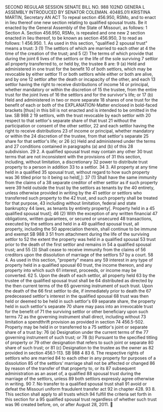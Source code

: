 SECOND REGULAR SESSION
SENATE BILL NO. 988
102ND GENERA L ASSEMBLY
INTRODUCED BY SENATOR COLEMAN.
4048S.01I KRISTINA MARTIN, Secretary
AN ACT
To repeal section 456.950, RSMo, and to enact in lieu thereof one new section relating to qualified
spousal trusts.
Be it enacted by the General Assembly of the State of Missouri, as follows:
1 Section A. Section 456.950, RSMo, is repealed and one new
2 section enacted in lieu thereof, to be known as section 456.950,
3 to read as follows:
1 456.950. 1. As used in this section, "qualified
2 spousal trust" means a trust:
3 (1) The settlors of which are married to each other at
4 the time of the creation of the trust; and
5 (2) The terms of which provide that during the joint
6 lives of the settlors or the life of the sole surviving
7 settlor all property transferred to, or held by, the trustee
8 are:
9 (a) Held and administered in one trust for the benefit
10 of both settlors, which may be revocable by either settlor
11 or both settlors while either or both are alive, and by one
12 settlor after the death or incapacity of the other, and each
13 settlor having the right to receive distributions of income
14 or principal, whether mandatory or within the discretion of
15 the trustee, from the entire trust for the joint lives of
16 the settlors and for the survivor's life; or
17 (b) Held and administered in two or more separate
18 shares of one trust for the benefit of each or both of the
EXPLANATION-Matter enclosed in bold-faced brackets [thus] in this bill is not enacted
and is intended to be omitted in the law.
SB 988 2
19 settlors, with the trust revocable by each settlor with
20 respect to that settlor's separate share of that trust
21 without the participation or consent of the other settlor,
22 and each settlor having the right to receive distributions
23 of income or principal, whether mandatory or within the
24 discretion of the trustee, from that settlor's separate
25 share for that settlor's life; or
26 (c) Held and administered under the terms and
27 conditions contained in paragraphs (a) and (b) of this
28 subdivision.
29 2. A qualified spousal trust may contain any other
30 trust terms that are not inconsistent with the provisions of
31 this section, including, without limitation, a discretionary
32 power to distribute trust property to a person in addition
33 to a settlor.
34 3. All property at any time held in a qualified
35 spousal trust, without regard to how such property was
36 titled prior to it being so held[,]:
37 (1) Shall have the same immunity from the claims of a
38 separate creditor of either settlor as if such property were
39 held outside the trust by the settlors as tenants by the
40 entirety, unless otherwise provided in writing by the
41 settlor or settlors who transferred such property to the
42 trust, and such property shall be treated for that purpose,
43 including without limitation, federal and state bankruptcy
44 laws, as tenants by entirety property[. Property held in a
45 qualified spousal trust];
46 (2) With the exception of any written financial
47 obligations, written guarantees, or secured or unsecured
48 transactions, executed by the settlors and held in a
49 qualified spousal trust, all property, including the
50 appreciation therein, shall continue to be immune and exempt
SB 988 3
51 from attachment during the life of the surviving settlor to
52 the extent the property was held in a qualified spousal
53 trust prior to the death of the first settlor and remains in
54 a qualified spousal trust; and
55 (3) Shall cease to receive immunity from the claims of
56 creditors upon the dissolution of marriage of the settlors
57 by a court.
58 4. As used in this section, "property" means any
59 interest in any type of property held in a qualified spousal
60 trust, the income thereon, and any property into which such
61 interest, proceeds, or income may be converted.
62 5. Upon the death of each settlor, all property held
63 by the trustee of the qualified spousal trust shall be
64 distributed as directed by the then current terms of the
65 governing instrument of such trust. Upon the death of the
66 first settlor to die, if immediately prior to death the
67 predeceased settlor's interest in the qualified spousal
68 trust was then held or deemed to be held in such settlor's
69 separate share, the property held in such settlor's separate
70 share may pass into an irrevocable trust for the benefit of
71 the surviving settlor or other beneficiary upon such terms
72 as the governing instrument shall direct, including without
73 limitation a spendthrift provision as provided in section
74 456.5-502. Property may be held in or transferred to a
75 settlor's joint or separate share of a trust by:
76 (a) Designation under the current terms of the
77 governing instrument of such trust; or
78 (b) Pursuant to the specified titling of property or
79 other designation that refers to such joint or separate
80 share of such trust; or
81 (c) Designation to the trustee as the owner as
82 provided in section 456.1-113.
SB 988 4
83 6. The respective rights of settlors who are married
84 to each other in any property for purposes of a dissolution
85 of the settlors' marriage shall not be affected or changed
86 by reason of the transfer of that property to, or its
87 subsequent administration as an asset of, a qualified
88 spousal trust during the marriage of the settlors, unless
89 both settlors expressly agree otherwise in writing.
90 7. No transfer to a qualified spousal trust shall
91 avoid or defeat the Missouri uniform fraudulent transfer act
92 in chapter 428.
93 8. This section shall apply to all trusts which
94 fulfill the criteria set forth in this section for a
95 qualified spousal trust regardless of whether such trust was
96 created before, on, or after August 28, 2011.
